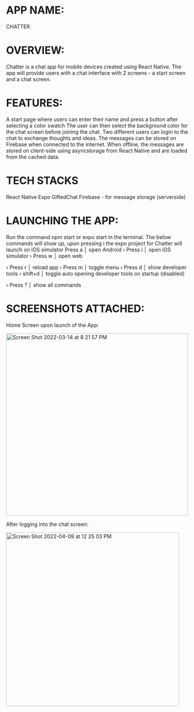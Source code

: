# APP NAME:
CHATTER

# OVERVIEW:
Chatter is a chat app for mobile devices created using React Native. The app will provide users with a chat interface with 2 screens - a start screen and a chat screen.

# FEATURES:
A start page where users can enter their name and press a button after selecting a color swatch
The user can then select the background color for the chat screen before joining the chat.
Two different users can login to the chat to exchange thoughts and ideas.
The messages can be stored on Firebase when connected to the internet. When offline, the messages are stored on client-side using asyncstorage from React Native and are loaded from the cached data.

# TECH STACKS
React Native
Expo
GiftedChat
Firebase - for message storage (serverside)


# LAUNCHING THE APP:
Run the command npm start or expo start in the terminal. The below commands will show up, upon pressing i the expo project for Chatter will launch on iOS simulator
Press a │ open Android
› Press i │ open iOS simulator
› Press w │ open web

› Press r │ reload app
› Press m │ toggle menu
› Press d │ show developer tools
› shift+d │ toggle auto opening developer tools on startup (disabled)

› Press ? │ show all commands


# SCREENSHOTS ATTACHED:

Home Screen upon launch of the App:

<img width="496" alt="Screen Shot 2022-03-14 at 8 21 57 PM" src="https://user-images.githubusercontent.com/80176993/158283236-58fb1ce8-0b10-49b9-ba46-d57012d1040f.png">


After logging into the chat screen:

<img width="472" alt="Screen Shot 2022-04-09 at 12 25 03 PM" src="https://user-images.githubusercontent.com/80176993/162582706-006ac89c-de9a-4e26-99a4-abba494ca56c.png">
